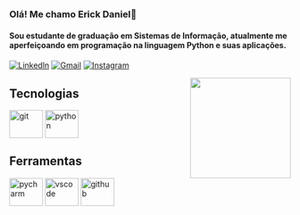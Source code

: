 ### Olá! Me chamo Erick Daniel👋
#### Sou estudante de graduação em Sistemas de Informação, atualmente me aperfeiçoando em programação na linguagem Python e suas aplicações.
#### 

[![Linkedln](https://img.shields.io/badge/LinkedIn-0077B5?style=for-the-badge&logo=linkedin&logoColor=white)](https://www.linkedin.com/in/erick-daniel-06561a215/)
[![Gmail](https://img.shields.io/badge/Gmail-D14836?style=for-the-badge&logo=gmail&logoColor=white)](erickd8887@gmail.com)
[![Instagram](https://img.shields.io/badge/Instagram-E4405F?style=for-the-badge&logo=instagram&logoColor=white)](https://www.instagram.com/erickdan/) 

<img align="right" height="180em" src="https://github-readme-stats.vercel.app/api?username=erickdan1&show_icons=true&theme=transparent&include_all_commits=true&count_private=true"/>

## Tecnologias
<div>
  <img align="center" alt="git" height="50" width="60" src="https://cdn.jsdelivr.net/gh/devicons/devicon/icons/git/git-original.svg" />
  <img align="center" alt="python" height="50" width="60" src="https://cdn.jsdelivr.net/gh/devicons/devicon/icons/python/python-original.svg" />
</div>

## Ferramentas
<div>
  <img align="center" alt="pycharm" height="50" width="60" src="https://cdn.jsdelivr.net/gh/devicons/devicon/icons/pycharm/pycharm-original.svg" />
  <img align="center" alt="vscode" height="50" width="60" src="https://cdn.jsdelivr.net/gh/devicons/devicon/icons/vscode/vscode-original.svg" />
  <img align="center" alt="github" height="50" width="60" src="https://cdn.jsdelivr.net/gh/devicons/devicon/icons/github/github-original.svg" />
</div>
